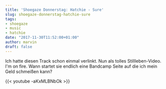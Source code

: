 ```yaml
---
title: 'Shoegaze Donnerstag: Hatchie - Sure'
slug: shoegaze-donnerstag-hatchie-sure
tags:
- shoegaze
- music
- hatchie
date: "2017-11-30T11:52:00+01:00"
author: marvin
draft: false
---
```

Ich hatte diesen Track schon einmal verlinkt. Nun als tolles Stillleben-Video. I'm on fire. Wann startet sie endlich eine Bandcamp Seite auf die ich mein Geld schmeißen kann?

{{< youtube -aKxMLBNbOk >}}